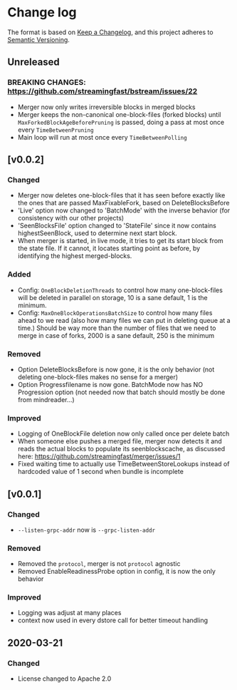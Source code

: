 # Change log

The format is based on [Keep a Changelog](https://keepachangelog.com/en/1.0.0/),
and this project adheres to [Semantic Versioning](https://semver.org/spec/v2.0.0.html).

## Unreleased

### BREAKING CHANGES: https://github.com/streamingfast/bstream/issues/22
* Merger now only writes irreversible blocks in merged blocks
* Merger keeps the non-canonical one-block-files (forked blocks) until `MaxForkedBlockAgeBeforePruning` is passed, doing a pass at most once every `TimeBetweenPruning`
* Main loop will run at most once every `TimeBetweenPolling`

## [v0.0.2]
### Changed
* Merger now deletes one-block-files that it has seen before exactly like the ones that are passed MaxFixableFork, based on DeleteBlocksBefore
* 'Live' option now changed to 'BatchMode' with the inverse behavior (for consistency with our other projects)
* 'SeenBlocksFile' option changed to 'StateFile' since it now contains highestSeenBlock, used to determine next start block.
* When merger is started, in live mode, it tries to get its start block from the state file. If it cannot, it locates starting point as before, by identifying the highest merged-blocks.

### Added
* Config: `OneBlockDeletionThreads` to control how many one-block-files will be deleted in parallel on storage, 10 is a sane default, 1 is the minimum.
* Config: `MaxOneBlockOperationsBatchSize` to control how many files ahead to we read (also how many files we can put in deleting queue at a time.) Should be way more than the number of files that we need to merge in case of forks, 2000 is a sane default, 250 is the minimum

### Removed
* Option DeleteBlocksBefore is now gone, it is the only behavior (not deleting one-block-files makes no sense for a merger)
* Option Progressfilename is now gone. BatchMode now has NO Progression option (not needed now that batch should mostly be done from mindreader...)

### Improved
* Logging of OneBlockFile deletion now only called once per delete batch
* When someone else pushes a merged file, merger now detects it and reads the actual blocks to populate its seenblockscache, as discussed here: https://github.com/streamingfast/merger/issues/1
* Fixed waiting time to actually use TimeBetweenStoreLookups instead of hardcoded value of 1 second when bundle is incomplete

## [v0.0.1]
### Changed
* `--listen-grpc-addr` now is `--grpc-listen-addr`

### Removed
* Removed the `protocol`, merger is not `protocol` agnostic 
* Removed EnableReadinessProbe option in config, it is now the only behavior

### Improved
* Logging was adjust at many places
* context now used in every dstore call for better timeout handling

## 2020-03-21

### Changed

* License changed to Apache 2.0

